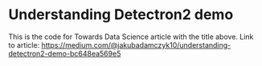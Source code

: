 # Understanding Detectron2 demo
This is the code for Towards Data Science article with the title above.
Link to article: 
https://medium.com/@jakubadamczyk10/understanding-detectron2-demo-bc648ea569e5
